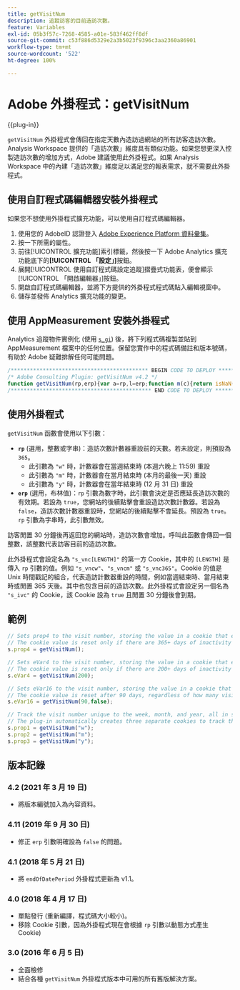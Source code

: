 ```yaml
---
title: getVisitNum
description: 追蹤訪客的目前造訪次數。
feature: Variables
exl-id: 05b3f57c-7268-4585-a01e-583f462ff8df
source-git-commit: c53f886d5329e2a3b5023f9396c3aa2360a86901
workflow-type: tm+mt
source-wordcount: '522'
ht-degree: 100%

---
```


# Adobe 外掛程式：getVisitNum

{{plug-in}}

`getVisitNum` 外掛程式會傳回在指定天數內造訪過網站的所有訪客造訪次數。Analysis Workspace 提供的「造訪次數」維度具有類似功能。如果您想更深入控製造訪次數的增加方式，Adobe 建議使用此外掛程式。如果 Analysis Workspace 中的內建「造訪次數」維度足以滿足您的報表需求，就不需要此外掛程式。

<!--## Install the plug-in using the Web SDK or the Adobe Analytics extension

Adobe offers an extension that allows you to use most commonly-used plug-ins.

1. Log in to [Adobe Experience Platform Data Collection](https://experience.adobe.com/data-collection) using your AdobeID credentials.
1. Click the desired tag property.
1. Go to the [!UICONTROL Extensions] tab, then click on the [!UICONTROL Catalog] button
1. Install and publish the [!UICONTROL Common Analytics Plugins] extension
1. If you haven't already, create a rule labeled "Initialize Plug-ins" with the following configuration:
    * Condition: None
    * Event: Core – Library Loaded (Page Top)
1. Add an action to the above rule with the following configuration:
    * Extension: Common Analytics Plugins
    * Action Type: Initialize getVisitNum
1. Save and publish the changes to the rule.-->

## 使用自訂程式碼編輯器安裝外掛程式

如果您不想使用外掛程式擴充功能，可以使用自訂程式碼編輯器。

1. 使用您的 AdobeID 認證登入 [Adobe Experience Platform 資料彙集](https://experience.adobe.com/data-collection)。
1. 按一下所需的屬性。
1. 前往[!UICONTROL 擴充功能]索引標籤，然後按一下 Adobe Analytics 擴充功能底下的&#x200B;**[!UICONTROL 「設定」]**&#x200B;按鈕。
1. 展開[!UICONTROL 使用自訂程式碼設定追蹤]摺疊式功能表，便會顯示[!UICONTROL 「開啟編輯器」]按鈕。
1. 開啟自訂程式碼編輯器，並將下方提供的外掛程式程式碼貼入編輯視窗中。
1. 儲存並發佈 Analytics 擴充功能的變更。

## 使用 AppMeasurement 安裝外掛程式

Analytics 追蹤物件實例化 (使用 [`s_gi`](../functions/s-gi.md)) 後，將下列程式碼複製並貼到 AppMeasurement 檔案中的任何位置。保留您實作中的程式碼備註和版本號碼，有助於 Adobe 疑難排解任何可能問題。

```js
/******************************************* BEGIN CODE TO DEPLOY *******************************************/
/* Adobe Consulting Plugin: getVisitNum v4.2 */
function getVisitNum(rp,erp){var a=rp,l=erp;function m(c){return isNaN(c)?!1:(parseFloat(c)|0)===parseFloat(c)}function n(c){var b=new Date,e=isNaN(c)?0:Math.floor(c);b.setHours(23);b.setMinutes(59);b.setSeconds(59);"w"===c&&(e=6-b.getDay());if("m"===c){e=b.getMonth()+1;var a=b.getFullYear();e=(new Date(a?a:1970,e?e:1,0)).getDate()-b.getDate()}b.setDate(b.getDate()+e);"y"===c&&(b.setMonth(11),b.setDate(31));return b}if("-v"===a)return{plugin:"getVisitNum",version:"4.2"};var f=function(){if("undefined"!==typeof window.s_c_il)for(var c=0,b;c<window.s_c_il.length;c++)if(b=window.s_c_il[c],b._c&&"s_c"===b._c)return b}();"undefined"!==typeof f&&(f.contextData.getVisitNum="4.2");window.cookieWrite=window.cookieWrite||function(c,b,e){if("string"===typeof c){var a=window.location.hostname,d=window.location.hostname.split(".").length-1;if(a&&!/^[0-9.]+$/.test(a)){d=2<d?d:2;var h=a.lastIndexOf(".");if(0<=h){for(;0<=h&&1<d;)h=a.lastIndexOf(".",h-1),d--;h=0<h?a.substring(h):a}}g=h;b="undefined"!==typeof b?""+b:"";if(e||""===b)if(""===b&&(e=-60),"number"===typeof e){var f=new Date;f.setTime(f.getTime()+6E4*e)}else f=e;return c&&(document.cookie=encodeURIComponent(c)+"="+encodeURIComponent(b)+"; path=/;"+(e?" expires="+f.toUTCString()+";":"")+(g?" domain="+g+";":""),"undefined"!==typeof window.cookieRead)?window.cookieRead(c)===b:!1}};window.cookieRead=window.cookieRead||function(c){if("string"===typeof c)c=encodeURIComponent(c);else return"";var b=" "+document.cookie,a=b.indexOf(" "+c+"="),d=0>a?a:b.indexOf(";",a);return(c=0>a?"":decodeURIComponent(b.substring(a+2+c.length,0>d?b.length:d)))?c:""};a=a?a:365;l="undefined"!==typeof l?!!l:m(a)?!0:!1;var p=(new Date).getTime();f=n(a);if(window.cookieRead("s_vnc"+a))var d=window.cookieRead("s_vnc"+a).split("&vn="),k=d[1];if(window.cookieRead("s_ivc"))return k?(window.cookieWrite("s_ivc",!0,30),k):"unknown visit number";if("undefined"!==typeof k)return k++,d=l&&m(a)?p+864E5*a:d[0],f.setTime(d),window.cookieWrite("s_vnc"+a,d+"&vn="+k,f),window.cookieWrite("s_ivc",!0,30),k;d=m(a)?p+864E5*a:n(a).getTime();window.cookieWrite("s_vnc"+a,d+"&vn=1",f);window.cookieWrite("s_ivc",!0,30);return"1"};
/******************************************** END CODE TO DEPLOY ********************************************/
```

## 使用外掛程式

`getVisitNum` 函數會使用以下引數：

* **`rp`** (選用，整數或字串)：造訪次數計數器重設前的天數。若未設定，則預設為 `365`。
   * 此引數為 `"w"` 時，計數器會在當週結束時 (本週六晚上 11:59) 重設
   * 此引數為 `"m"` 時，計數器會在當月結束時 (本月的最後一天) 重設
   * 此引數為 `"y"` 時，計數器會在當年結束時 (12 月 31 日) 重設
* **`erp`** (選用，布林值)：`rp` 引數為數字時，此引數會決定是否應延長造訪次數的有效期。若設為 `true`，您網站的後續點擊會重設造訪次數計數器。若設為 `false`，造訪次數計數器重設時，您網站的後續點擊不會延長。預設為 `true`。`rp` 引數為字串時，此引數無效。

訪客閒置 30 分鐘後再返回您的網站時，造訪次數會增加。呼叫此函數會傳回一個整數，該整數代表訪客目前的造訪次數。

此外掛程式會設定名為 `"s_vnc[LENGTH]"` 的第一方 Cookie，其中的 `[LENGTH]` 是傳入 `rp` 引數的值。例如 `"s_vncw"`、`"s_vncm"` 或 `"s_vnc365"`。Cookie 的值是 Unix 時間戳記的組合，代表造訪計數器重設的時間，例如當週結束時、當月結束時或閒置 365 天後。其中也包含目前的造訪次數。此外掛程式會設定另一個名為 `"s_ivc"` 的 Cookie，該 Cookie 設為 `true` 且閒置 30 分鐘後會到期。

## 範例

```js
// Sets prop4 to the visit number, storing the value in a cookie that expires in 365 days
// The cookie value is reset only if there are 365+ days of inactivity or the visitor clears their cookies.
s.prop4 = getVisitNum();

// Sets eVar4 to the visit number, storing the value in a cookie that expires in 200 days
// The cookie value is reset only if there are 200+ days of inactivity or the visitor clears their cookies.
s.eVar4 = getVisitNum(200);

// Sets eVar16 to the visit number, storing the value in a cookie that expires in 90 days.
// The cookie value is reset after 90 days, regardless of how many visits that happen in those 90 days.
s.eVar16 = getVisitNum(90,false);

// Track the visit number unique to the week, month, and year, all in separate variables
// The plug-in automatically creates three separate cookies to track these values
s.prop1 = getVisitNum("w");
s.prop2 = getVisitNum("m");
s.prop3 = getVisitNum("y");
```

## 版本記錄

### 4.2 (2021 年 3 月 19 日)

* 將版本編號加入為內容資料。

### 4.11 (2019 年 9 月 30 日)

* 修正 `erp` 引數明確設為 `false` 的問題。

### 4.1 (2018 年 5 月 21 日)

* 將 `endOfDatePeriod` 外掛程式更新為 v1.1。

### 4.0 (2018 年 4 月 17 日)

* 單點發行 (重新編譯，程式碼大小較小)。
* 移除 Cookie 引數，因為外掛程式現在會根據 `rp` 引數以動態方式產生 Cookie)

### 3.0 (2016 年 6 月 5 日)

* 全面檢修
* 結合各種 `getVisitNum` 外掛程式版本中可用的所有舊版解決方案。
